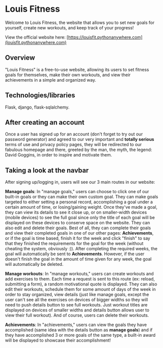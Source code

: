 # Louis Fitness
Welcome to Louis Fitness, the website that allows you to set new goals for yourself, create new workouts, and keep track of your progress! 

View the official website here: [https://louisfit.pythonanywhere.com](louisfit.pythonanywhere.com)

## __Overview__
"Louis Fitness" is a free-to-use website, allowing its users to set fitness goals for themselves, make their own workouts, and view their achievements in a simple and organized way. 

## __Technologies/libraries__
Flask, django, flask-sqlalchemy.

## __After creating an account__
Once a user has signed up for an account (don't forget to try out our password generator) and agreed to our very important and __totally serious__ terms of use and privacy policy pages, they will be redirected to our fabulous homepage and there, greeted by the man, the myth, the legend: David Goggins, in order to inspire and motivate them.

## __Taking a look at the navbar__
After signing up/logging in, users will see our 3 main routes in our website:

__Manage goals__: In "manage goals," users can choose to click one of our built-in goals or they can make their own custom goal. They can make goals targeted to either setting a personal record, accomplishing a goal under a certain amount of time, or losing/gaining weight. Once they've made a goal, they can view its details to see it close up, or on smaller-width devices (mobile devices) to see the full goal since only the title of each goal will be displayed on these devices to conserve space on the website. They can also edit and delete their goals. Best of all, they can complete their goals and view their completed goals in one of our other pages: __Achievements__, or if the goal is time based, finish it for the week and click "finish" to say that they finished the requirements for the goal for the week (without cheating the system, obviously :)). After completing the required weeks, the goal will automatically be sent to __Achievements__. However, if the user doesn't finish the goal in the amount of time given for any week, the goal will automatically be deleted.

__Manage workouts__: In "manage workouts," users can create workouts and add exercises to them. Each time a request is sent to this route (ex: reload, submitting a form), a random motivational quote is displayed. They can also edit their workouts, schedule them for some amount of days of the week in order to stay organized, view details (just like manage goals, except the user can't see all the exercises on devices of bigger widths so they will need to push details button to see full workouts. Just workout titles are displayed on devices of smaller widths and details button allows user to view their full workout). And of course, users can delete their workouts.

__Achievements__: In "achievements," users can view the goals they have accomplished (same idea with the details button as __manage goals__) and if they have accomplished 3 or more goals of the same type, a built-in award will be displayed to showcase their accomplishment!
